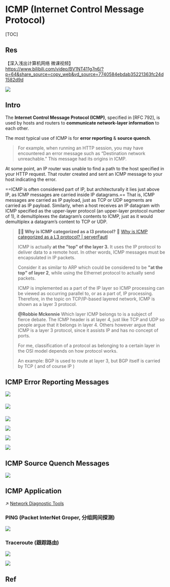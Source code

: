 # ICMP (Internet Control Message Protocol)

[TOC]



## Res
【深入浅出计算机网络 微课视频】 https://www.bilibili.com/video/BV1NT411g7n6/?p=64&share_source=copy_web&vd_source=7740584ebdab35221363fc24d1582d9d

![](../../../../../../../../Assets/Pics/Screenshot%202023-05-19%20at%2010.37.03%20AM.png)


## Intro
The **Internet Control Message Protocol (ICMP)**, specified in [RFC 792], is used by hosts and routers to **communicate network-layer information** to each other. 

The most typical use of ICMP is for **error reporting** & **source quench**.
> For example, when running an HTTP session, you may have encountered an error message such as “Destination network unreachable.” This message had its origins in ICMP. 

At some point, an IP router was unable to find a path to the host specified in your HTTP request. That router created and sent an ICMP message to your host indicating the error.

==ICMP is often considered part of IP, but architecturally it lies just above IP, as ICMP messages are carried inside IP datagrams.== That is, ICMP messages are carried as IP payload, just as TCP or UDP segments are carried as IP payload. Similarly, when a host receives an IP datagram with ICMP specified as the upper-layer protocol (an upper-layer protocol number of 1), it demultiplexes the datagram’s contents to ICMP, just as it would demultiplex a datagram’s content to TCP or UDP.

> **🤦🏼 Why is ICMP categorized as a l3 protocol?**
> 🔗 [Why is ICMP categorized as a L3 protocol? | serverFautl](https://serverfault.com/questions/511965/why-is-icmp-categorized-as-a-layer-3-protocol)
> 
> ICMP is actually **at the "top" of the layer 3.** It uses the IP protocol to deliver data to a remote host. In other words, ICMP messages must be encapsulated in IP packets. 
> 
> Consider it as similar to ARP which could be considered to be **"at the top" of layer 2**, while using the Ethernet protocol to actually send packets.
> 
> ICMP is implemented as a part of the IP layer so ICMP processing can be viewed as occurring parallel to, or as a part of, IP processing. Therefore, in the topic on TCP/IP-based layered network, ICMP is shown as a layer 3 protocol.
> 
> **@Robbie Mckennie**
> Which layer ICMP belongs to is a subject of fierce debate. The ICMP header is at layer 4, just like TCP and UDP so people argue that it belongs in layer 4. Others however argue that ICMP is a layer 3 protocol, since it assists IP and has no concept of ports.
> 
> For me, classification of a protocol as belonging to a certain layer in the OSI model depends on how protocol works.
> 
> An example:
> BGP is used to route at layer 3, but BGP itself is carried by TCP ( and of course IP )



## ICMP Error Reporting Messages
![](../../../../../../../../Assets/Pics/Screenshot%202023-05-19%20at%2010.48.35%20AM.png)


### 

![](../../../../../../../../Assets/Pics/Screenshot%202023-05-19%20at%2010.46.30%20AM.png)

### 
![](../../../../../../../../Assets/Pics/Screenshot%202023-05-19%20at%2010.46.54%20AM.png)


![](../../../../../../../../Assets/Pics/Screenshot%202023-05-19%20at%2010.47.28%20AM.png)


![](../../../../../../../../Assets/Pics/Screenshot%202023-05-19%20at%2010.47.51%20AM.png)

![](../../../../../../../../Assets/Pics/Screenshot%202023-05-19%20at%2010.48.19%20AM.png)



## ICMP Source Quench Messages
![](../../../../../../../../Assets/Pics/Screenshot%202023-05-19%20at%2010.49.55%20AM.png)



## ICMP Application
↗ [Network Diagnostic Tools](../../../../../../🥷🏼%20Operating%20System%20(Tech)/Linux%20(UNIX%20Family)/🪓%20Free%20Software/Network%20Management/Network%20Diagnostic%20Tools.md)


### PING (Packet InterNet Groper, 分组网间探测)
![](../../../../../../../../Assets/Pics/Screenshot%202023-05-19%20at%2010.51.55%20AM.png)


### Traceroute (跟踪路由)
![](../../../../../../../../Assets/Pics/Screenshot%202023-05-19%20at%2010.50.50%20AM.png)

![](../../../../../../../../Assets/Pics/Screenshot%202023-05-19%20at%2010.51.16%20AM.png)



## Ref

